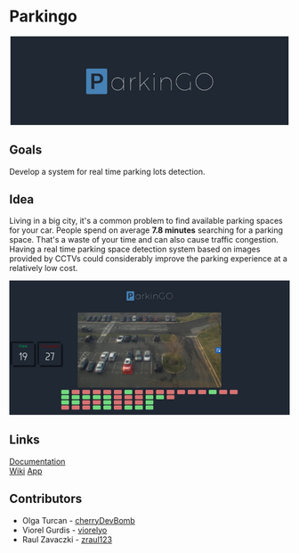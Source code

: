 # Parkingo
<p align="center"><img src="./images/logo.jpg" width="500"></p>  

## Goals
Develop a system for real time parking lots detection.

## Idea
Living in a big city, it's a common problem to find available parking spaces for your car. People spend on average **7.8 minutes** searching for a parking space. That's a waste of your time and can also cause traffic congestion. Having a real time parking space detection system based on images provided by CCTVs could considerably improve the parking experience at a relatively low cost.

![](./images/screenshot.jpg)

## Links
[Documentation](./Documentation.pdf)  
[Wiki](./wiki.md)
[App](./App/README.md)

## Contributors
* Olga Turcan - [cherryDevBomb](https://github.com/cherryDevBomb)
* Viorel Gurdis - [viorelyo](https://github.com/viorelyo)
* Raul Zavaczki - [zraul123](https://github.com/zraul123)

